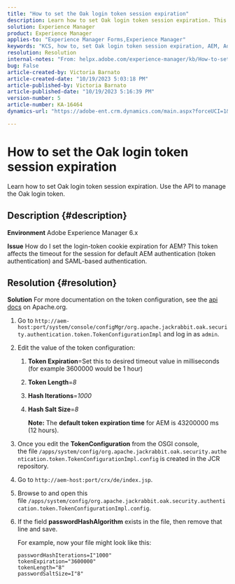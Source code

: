 ```yaml
---
title: "How to set the Oak login token session expiration"
description: Learn how to set Oak login token session expiration. This token affects AEM authentication.
solution: Experience Manager
product: Experience Manager
applies-to: "Experience Manager Forms,Experience Manager"
keywords: "KCS, how to, set Oak login token session expiration, AEM, Adobe Experience Manager, Adobe Experience Manager Forms"
resolution: Resolution
internal-notes: "From: helpx.adobe.com/experience-manager/kb/How-to-set-token-session-expiration-AEM.html"
bug: False
article-created-by: Victoria Barnato
article-created-date: "10/19/2023 5:03:18 PM"
article-published-by: Victoria Barnato
article-published-date: "10/19/2023 5:16:39 PM"
version-number: 5
article-number: KA-16464
dynamics-url: "https://adobe-ent.crm.dynamics.com/main.aspx?forceUCI=1&pagetype=entityrecord&etn=knowledgearticle&id=2dfaf161-a16e-ee11-8df0-6045bd006793"

---
```

# How to set the Oak login token session expiration


Learn how to set Oak login token session expiration. Use the API to manage the Oak login token.

## Description {#description}


<b>Environment</b>
 Adobe Experience Manager 6.x

<b>Issue</b>
 How do I set the login-token cookie expiration for AEM?
 This token affects the timeout for the session for default AEM authentication (token authentication) and SAML-based authentication.






## Resolution {#resolution}


<b>Solution</b>
For more documentation on the token configuration, see the [api docs](https://jackrabbit.apache.org/oak/docs/apidocs/org/apache/jackrabbit/oak/security/authentication/token/TokenConfigurationImpl.html) on Apache.org.

1. Go to `http://aem-host:port/system/console/configMgr/org.apache.jackrabbit.oak.security.authentication.token.TokenConfigurationImpl` and log in as `admin`.
2. Edit the value of the token configuration:

    1. <b>Token Expiration</b>=Set this to desired timeout value in milliseconds (for example 3600000 would be 1 hour)
    2. <b>Token Length</b>=*8*
    3. <b>Hash Iterations</b>=*1000*
    4. <b>Hash Salt Size</b>=*8*

        <b>Note:</b> The <b>default token expiration time</b> for AEM is 43200000 ms (12 hours).
3. Once you edit the <b>TokenConfiguration</b> from the OSGI console, the file<b> </b>`/apps/system/config/org.apache.jackrabbit.oak.security.authentication.token.TokenConfigurationImpl.config`<b> </b>is created in the JCR repository.
4. Go to `http://aem-host:port/crx/de/index.jsp`.
5. Browse to and open this file `/apps/system/config/org.apache.jackrabbit.oak.security.authentication.token.TokenConfigurationImpl.config`.
6. If the field <b>passwordHashAlgorithm</b> exists in the file, then remove that line and save.

    For example, now your file might look like this:


    ```
    passwordHashIterations=I"1000"
    tokenExpiration="3600000"
    tokenLength="8"
    passwordSaltSize=I"8"
    ```

